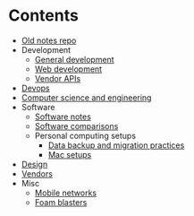 # Contents

- [Old notes repo](https://github.com/yang/notes)
- Development
    - [General development](General%20development%20f9d969d11f0d4cbb8f0bd1def913fc60.md)
    - [Web development](Web%20development%20768a80680473459b963814b7f4a9c716.md)
    - [Vendor APIs](Vendor%20APIs%20e30d26f0f0a94ebfb69b757b8a9c6bc4.md)
- [Devops](Devops%20231feabf97a54f3b846175ab2f420999.md)
- [Computer science and engineering](Computer%20science%20and%20engineering%20c16302648f104a09a2b886fbe821128e.md)
- Software
    - [Software notes](Software%20notes%20b3036187b43644f2afd7642385798978.md)
    - [Software comparisons](Software%20comparisons%201d1766d72f084dbb87fa5249bbc9633f.md)
    - Personal computing setups
        - [Data backup and migration practices](Data%20backup%20and%20migration%20practices%202088b999c7524655a08029d2b140760d.md)
        - [Mac setups](Mac%20setups%20dd0f3fae3aef4d3f816fb4a0183e18b1.md)
- [Design](Design%203553ef3c35694ea591c19428e4c5b63e.md)
- [Vendors](Vendors%20fabd302c5b044bb09b96283f06aab982.md)
- Misc
    - [Mobile networks](Mobile%20networks%20a139a99ba89b4ea09c8da8e2ae38db31.md)
    - [Foam blasters](Foam%20blasters%20c5d561c54181477295af75062c084844.md)